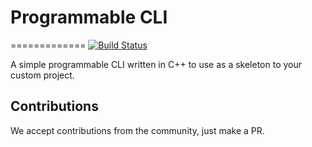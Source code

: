 # Programmable CLI
=============
[![Build Status](https://travis-ci.com/potitoaghilar/programmable-cli.svg?branch=master)](https://travis-ci.com/potitoaghilar/programmable-cli)

A simple programmable CLI written in C++ to use as a skeleton to your custom project.


## Contributions
We accept contributions from the community, just make a PR.